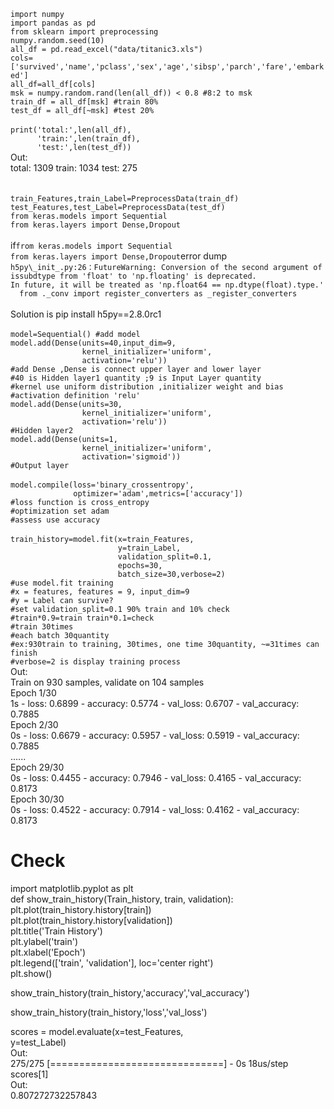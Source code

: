`import numpy`<br>
`import pandas as pd`<br>
`from sklearn import preprocessing`<br>
`numpy.random.seed(10)`<br>
`all_df = pd.read_excel("data/titanic3.xls")`<br>
`cols=['survived','name','pclass','sex','age','sibsp','parch','fare','embarked']`<br>
`all_df=all_df[cols]`<br>
`msk = numpy.random.rand(len(all_df)) < 0.8 #8:2 to msk`<br>
`train_df = all_df[msk] #train 80%`<br>
`test_df = all_df[~msk] #test 20%`<br>
<br>
`print('total:',len(all_df),`<br>
`      'train:',len(train_df),`<br>
`      'test:',len(test_df))`<br>
Out:<br>
total: 1309 train: 1034 test: 275<br>
<br>
<br>
`train_Features,train_Label=PreprocessData(train_df)`<br>
`test_Features,test_Label=PreprocessData(test_df)`<br>
`from keras.models import Sequential`<br>
`from keras.layers import Dense,Dropout`<br>
<br>
if`from keras.models import Sequential`<br>
`from keras.layers import Dense,Dropout`error dump<br>
`h5py\_init_.py:26：FutureWarning: Conversion of the second argument of issubdtype from 'float' to 'np.floating' is deprecated. `<br>
`In future, it will be treated as 'np.float64 == np.dtype(float).type.'` <br>
`  from ._conv import register_converters as _register_converters`<br>
<br>
Solution is pip install h5py==2.8.0rc1
<br>
<br>
`model=Sequential() #add model`<br>
`model.add(Dense(units=40,input_dim=9,`<br>
`                kernel_initializer='uniform',`<br>
`                activation='relu'))`<br>
`#add Dense ,Dense is connect upper layer and lower layer`<br>
`#40 is Hidden layer1 quantity ;9 is Input Layer quantity`<br>
`#kernel use uniform distribution ,initializer weight and bias`<br>
`#activation definition 'relu'`<br>
`model.add(Dense(units=30,`<br>
`                kernel_initializer='uniform',`<br>
`                activation='relu'))`<br>
`#Hidden layer2`<br>
`model.add(Dense(units=1,`<br>
`                kernel_initializer='uniform',`<br>
`                activation='sigmoid'))`<br>
`#Output layer`<br>
<br>
`model.compile(loss='binary_crossentropy',`<br>
`              optimizer='adam',metrics=['accuracy'])`<br>
`#loss function is cross_entropy`<br>
`#optimization set adam`<br>
`#assess use accuracy`<br>
<br>
`train_history=model.fit(x=train_Features,`<br>
`                        y=train_Label,`<br>
`                        validation_split=0.1,`<br>
`                        epochs=30,`<br>
`                        batch_size=30,verbose=2)`<br>
`#use model.fit training`<br>
`#x = features, features = 9, input_dim=9`<br>
`#y = Label can survive?`<br>
`#set validation_split=0.1 90% train and 10% check`<br>
`#train*0.9=train train*0.1=check`<br>
`#train 30times`<br>
`#each batch 30quantity`<br>
`#ex:930train to training, 30times, one time 30quantity, ~=31times can finish`<br>
`#verbose=2 is display training process`<br>
Out:<br>
Train on 930 samples, validate on 104 samples<br>
Epoch 1/30<br>
  1s - loss: 0.6899 - accuracy: 0.5774 - val_loss: 0.6707 - val_accuracy: 0.7885<br>
Epoch 2/30<br>
  0s - loss: 0.6679 - accuracy: 0.5957 - val_loss: 0.5919 - val_accuracy: 0.7885<br>
 ......<br>
 Epoch 29/30<br>
  0s - loss: 0.4455 - accuracy: 0.7946 - val_loss: 0.4165 - val_accuracy: 0.8173<br>
Epoch 30/30<br>
  0s - loss: 0.4522 - accuracy: 0.7914 - val_loss: 0.4162 - val_accuracy: 0.8173<br>
  
# Check  
  
import matplotlib.pyplot as plt  
def show_train_history(Train_history, train, validation):  
    plt.plot(train_history.history[train])  
    plt.plot(train_history.history[validation])  
    plt.title('Train History')  
    plt.ylabel('train')  
    plt.xlabel('Epoch')  
    plt.legend(['train', 'validation'], loc='center right')  
    plt.show()  
  
show_train_history(train_history,'accuracy','val_accuracy')  
  
show_train_history(train_history,'loss','val_loss')  
  
scores = model.evaluate(x=test_Features,  
                       y=test_Label)  
Out:  
275/275 [==============================] - 0s 18us/step  
scores[1]  
Out:  
0.807272732257843  
